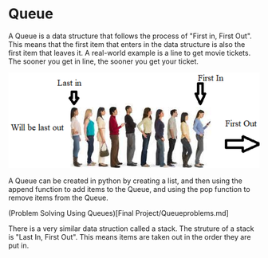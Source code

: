 # Queue 

A Queue is a data structure that follows the process of "First in, First Out". This means that the first item that enters in the data structure is also the first item that leaves it. A real-world example is a line to get movie tickets. The sooner you get in line, the sooner you get your ticket. 

![Queue](Queue.png)



A Queue can be created in python by creating a list, and then using the append function to add items to the Queue, and using the pop function to remove items from the Queue.

(Problem Solving Using Queues)[Final Project/Queueproblems.md]


There is a very similar data struction called a stack. The struture of a stack is "Last In, First Out". This means items are taken out in the order they are put in. 